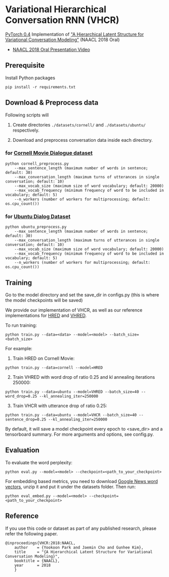 # Variational Hierarchical Conversation RNN (VHCR)
[PyTorch 0.4](https://github.com/pytorch/pytorch) Implementation of ["A Hierarchical Latent Structure for Variational Conversation Modeling"](https://arxiv.org/abs/1804.03424) (NAACL 2018 Oral)
* [NAACL 2018 Oral Presentation Video](https://vimeo.com/277671819)

## Prerequisite
Install Python packages

```
pip install -r requirements.txt
```

## Download & Preprocess data
Following scripts will

1. Create directories `./datasets/cornell/` and `./datasets/ubuntu/` respectively.

2. Download and preprocess conversation data inside each directory.

### for [Cornell Movie Dialogue dataset](https://www.cs.cornell.edu/~cristian/Cornell_Movie-Dialogs_Corpus.html)
```
python cornell_preprocess.py
    --max_sentence_length (maximum number of words in sentence; default: 30)
    --max_conversation_length (maximum turns of utterances in single conversation; default: 10)
    --max_vocab_size (maximum size of word vocabulary; default: 20000)
    --max_vocab_frequency (minimum frequency of word to be included in vocabulary; default: 5)
    --n_workers (number of workers for multiprocessing; default: os.cpu_count())
```

### for [Ubuntu Dialog Dataset](http://dataset.cs.mcgill.ca/ubuntu-corpus-1.0/)
```
python ubuntu_preprocess.py
    --max_sentence_length (maximum number of words in sentence; default: 30)
    --max_conversation_length (maximum turns of utterances in single conversation; default: 10)
    --max_vocab_size (maximum size of word vocabulary; default: 20000)
    --max_vocab_frequency (minimum frequency of word to be included in vocabulary; default: 5)
    --n_workers (number of workers for multiprocessing; default: os.cpu_count())
```


## Training
Go to the model directory and set the save_dir in configs.py (this is where the model checkpoints will be saved)

We provide our implementation of VHCR, as well as our reference implementations for [HRED](https://arxiv.org/abs/1507.02221) and [VHRED](https://arxiv.org/abs/1605.06069).

To run training:
```
python train.py --data=<data> --model=<model> --batch_size=<batch_size>
```

For example:
1. Train HRED on Cornell Movie:
```
python train.py --data=cornell --model=HRED
```

2. Train VHRED with word drop of ratio 0.25 and kl annealing iterations 250000:
```
python train.py --data=ubuntu --model=VHRED --batch_size=40 --word_drop=0.25 --kl_annealing_iter=250000
```

3. Train VHCR with utterance drop of ratio 0.25:
```
python train.py --data=ubuntu --model=VHCR --batch_size=40 --sentence_drop=0.25 --kl_annealing_iter=250000
```

By default, it will save a model checkpoint every epoch to <save_dir> and a tensorboard summary.
For more arguments and options, see config.py.


## Evaluation
To evaluate the word perplexity:
```
python eval.py --model=<model> --checkpoint=<path_to_your_checkpoint>
```

For embedding based metrics, you need to download [Google News word vectors](https://drive.google.com/file/d/0B7XkCwpI5KDYNlNUTTlSS21pQmM/edit?usp=sharing), unzip it and put it under the datasets folder.
Then run:
```
python eval_embed.py --model=<model> --checkpoint=<path_to_your_checkpoint>
```


## Reference

If you use this code or dataset as part of any published research, please refer the following paper.

```
@inproceedings{VHCR:2018:NAACL,
    author    = {Yookoon Park and Jaemin Cho and Gunhee Kim},
    title     = "{A Hierarchical Latent Structure for Variational Conversation Modeling}",
    booktitle = {NAACL},
    year      = 2018
    }
```
